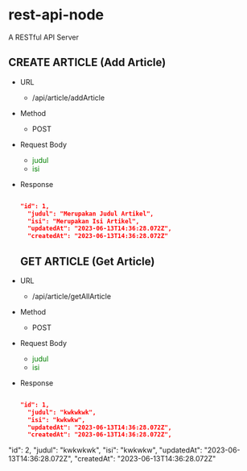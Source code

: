 # rest-api-node
 A RESTful API Server 


## CREATE ARTICLE (Add Article)
- URL
  - /api/article/addArticle
- Method
  - POST
- Request Body
  - <font style="color: green">judul</font>
  - <span style="color: green">isi</span>
- Response
  ```json

  "id": 1,
    "judul": "Merupakan Judul Artikel",
    "isi": "Merupakan Isi Artikel",
    "updatedAt": "2023-06-13T14:36:28.072Z",
    "createdAt": "2023-06-13T14:36:28.072Z"

  ```
  
  ## GET ARTICLE (Get Article)
- URL
  - /api/article/getAllArticle
- Method
  - POST
- Request Body
  - <font style="color: green">judul</font>
  - <span style="color: green">isi</span>
- Response
  ```json

  "id": 1,
    "judul": "kwkwkwk",
    "isi": "kwkwkw",
    "updatedAt": "2023-06-13T14:36:28.072Z",
    "createdAt": "2023-06-13T14:36:28.072Z",
 "id": 2,
    "judul": "kwkwkwk",
    "isi": "kwkwkw",
    "updatedAt": "2023-06-13T14:36:28.072Z",
    "createdAt": "2023-06-13T14:36:28.072Z"

  ```

  
